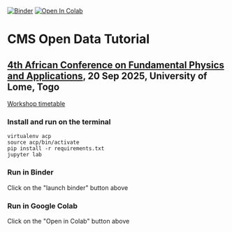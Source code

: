 [![Binder](https://mybinder.org/badge_logo.svg)](https://mybinder.org/v2/gh/cms-dpoa/cms-acp-tutorial/HEAD) [![Open In Colab](https://colab.research.google.com/assets/colab-badge.svg)](https://colab.research.google.com/github/cms-dpoa/cms-acp-tutorial/blob/main/cms-tutorial.ipynb)


# CMS Open Data Tutorial

## [4th African Conference on Fundamental Physics and Applications](https://africanschoolofphysics.org/acp2025/), 20 Sep 2025, University of Lome, Togo

[Workshop timetable](https://indico.ictp.it/event/11099/other-view?view=ictptimetable)

### Install and run on the terminal

```
virtualenv acp
source acp/bin/activate
pip install -r requirements.txt
jupyter lab
```

### Run in Binder 

Click on the "launch binder" button above

### Run in Google Colab

Click on the "Open in Colab" button above